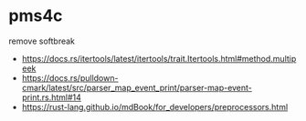 # pms4c

remove softbreak

- https://docs.rs/itertools/latest/itertools/trait.Itertools.html#method.multipeek
- https://docs.rs/pulldown-cmark/latest/src/parser_map_event_print/parser-map-event-print.rs.html#14
- https://rust-lang.github.io/mdBook/for_developers/preprocessors.html
